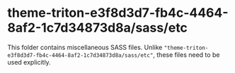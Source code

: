 # theme-triton-e3f8d3d7-fb4c-4464-8af2-1c7d34873d8a/sass/etc

This folder contains miscellaneous SASS files. Unlike `"theme-triton-e3f8d3d7-fb4c-4464-8af2-1c7d34873d8a/sass/etc"`, these files
need to be used explicitly.
